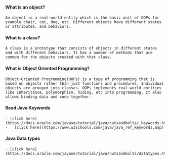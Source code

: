 #### What is an object?
    An object is a real-world entity which is the basic unit of OOPs for example chair, cat, dog, etc. Different objects have different states or attributes, and behaviors.

#### What is a class?
    A class is a prototype that consists of objects in different states and with different behaviors. It has a number of methods that are common for the objects created with that class.

#### What is Object Oriented Programming?
    Object-Oriented Programming(OOPs) is a type of programming that is based on objects rather than just functions and procedures. Individual objects are grouped into classes. OOPs implements real-world entities like inheritance, polymorphism, hiding, etc into programming. It also allows binding data and code together.


#### Read Java Keywords
    - [click here](https://docs.oracle.com/javase/tutorial/java/nutsandbolts/_keywords.html)
    -   [click here](https://www.w3schools.com/java/java_ref_keywords.asp)

#### Java Data types
    - [click here](https://docs.oracle.com/javase/tutorial/java/nutsandbolts/datatypes.html)